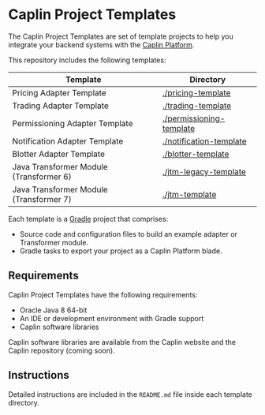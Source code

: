 # Caplin Project Templates

The Caplin Project Templates are set of template projects to help you integrate your backend systems with the [Caplin Platform](https://www.caplin.com/developer/component/platform-architecture).

This repository includes the following templates:

| Template                                 | Directory                                             |
|------------------------------------------|-------------------------------------------------------|
| Pricing Adapter Template                 | [./pricing-template](./pricing-template)              |
| Trading Adapter Template                 | [./trading-template](./trading-template)              |
| Permissioning Adapter Template           | [./permissioning-template](./permissioning-template)  |
| Notification Adapter Template            | [./notification-template](./notification-template)    |
| Blotter Adapter Template                 | [./blotter-template](./blotter-template)              |
| Java Transformer Module (Transformer 6)  | [./jtm-legacy-template](./jtm-legacy-template)        |
| Java Transformer Module (Transformer 7)  | [./jtm-template](./jtm-template)                      |

Each template is a [Gradle](https://gradle.org/) project that comprises:

* Source code and configuration files to build an example adapter or Transformer module.
* Gradle tasks to export your project as a Caplin Platform blade.

## Requirements

Caplin Project Templates have the following requirements:

* Oracle Java 8 64-bit
* An IDE or development environment with Gradle support
* Caplin software libraries

Caplin software libraries are available from the Caplin website and the Caplin repository (coming soon).

## Instructions

Detailed instructions are included in the `README.md` file inside each template directory.
